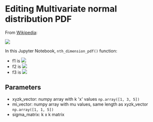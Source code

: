 # Editing Multivariate normal distribution PDF


From [Wikipedia](https://en.wikipedia.org/wiki/Multivariate_normal_distribution):

<img src="https://render.githubusercontent.com/render/math?math=PDF=(2\pi)^{-\frac{k}{2}}\det(\boldsymbol\Sigma)^{-\frac{1}{2}} \, e^{ -\frac{1}{2}(\mathbf{x} - \boldsymbol\mu)^{{{\!\mathsf{T}}}} \boldsymbol\Sigma^{-1}(\mathbf{x} - \boldsymbol\mu)}">

In this Jupyter Notebook, `nth_dimension_pdf()` function:

- f1 is <img src="https://render.githubusercontent.com/render/math?math=(2\pi)^{-\frac{k}{2}}">
- f2 is <img src="https://render.githubusercontent.com/render/math?math=\det(\boldsymbol\Sigma)^{-\frac{1}{2}}">
- f3 is <img src="https://render.githubusercontent.com/render/math?math=e^{ -\frac{1}{2}(\mathbf{x} - \boldsymbol\mu)^{{{\!\mathsf{T}}}} \boldsymbol\Sigma^{-1}(\mathbf{x} - \boldsymbol\mu)}">

## Parameters
- xyzk_vector: numpy array with k 'x' values `np.array([1, 3, 5])`
- mi_vector: numpy array with mu values, same length as xyzk_vector `np.array([1, 1, 5])`
- sigma_matrix: k x k matrix
